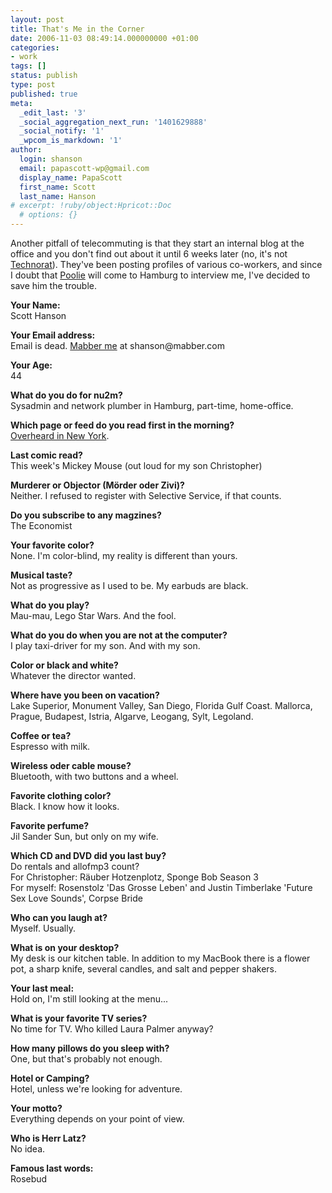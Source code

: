 ```yaml
---
layout: post
title: That's Me in the Corner
date: 2006-11-03 08:49:14.000000000 +01:00
categories:
- work
tags: []
status: publish
type: post
published: true
meta:
  _edit_last: '3'
  _social_aggregation_next_run: '1401629888'
  _social_notify: '1'
  _wpcom_is_markdown: '1'
author:
  login: shanson
  email: papascott-wp@gmail.com
  display_name: PapaScott
  first_name: Scott
  last_name: Hanson
# excerpt: !ruby/object:Hpricot::Doc
  # options: {}
---
```

<p>Another pitfall of telecommuting is that they start an internal blog at the office and you don't find out about it until 6 weeks later (no, it's not <a href="http://www.technorat.de/">Technorat</a>). They've been posting profiles of various co-workers, and since I doubt that <a href="http://poolie.kulando.de/">Poolie</a> will come to Hamburg to interview me, I've decided to save him the trouble.</p>
<p><strong>Your Name:</strong><br />
Scott Hanson</p>
<p><strong>Your Email address:</strong><br />
Email is dead. <a href="http://mabber.com/">Mabber me</a> at shanson@mabber.com</p>
<p><strong>Your Age:</strong><br />
44</p>
<p><strong>What do you do for nu2m?</strong><br />
Sysadmin and network plumber in Hamburg, part-time, home-office.</p>
<p><strong>Which page or feed do you read first in the morning?</strong><br />
<a href="http://www.overheardinnewyork.com/">Overheard in New York</a>.</p>
<p><strong>Last comic read?</strong><br />
This week's Mickey Mouse (out loud for my son Christopher)</p>
<p><strong>Murderer or Objector (Mörder oder Zivi)?</strong><br />
Neither. I refused to register with Selective Service, if that counts.</p>
<p><strong>Do you subscribe to any magzines?</strong><br />
The Economist</p>
<p><strong>Your favorite color?</strong><br />
None. I'm color-blind, my reality is different than yours.</p>
<p><strong>Musical taste?</strong><br />
Not as progressive as I used to be. My earbuds are black.</p>
<p><strong>What do you play?</strong><br />
Mau-mau, Lego Star Wars. And the fool.</p>
<p><strong>What do you do when you are not at the computer?</strong><br />
I play taxi-driver for my son. And with my son.</p>
<p><strong>Color or black and white?</strong><br />
Whatever the director wanted.</p>
<p><strong>Where have you been on vacation?</strong><br />
Lake Superior, Monument Valley, San Diego, Florida Gulf Coast. Mallorca, Prague, Budapest, Istria, Algarve, Leogang, Sylt, Legoland.</p>
<p><strong>Coffee or tea?</strong><br />
Espresso with milk.</p>
<p><strong>Wireless oder cable mouse?</strong><br />
Bluetooth, with two buttons and a wheel.</p>
<p><strong>Favorite clothing color?</strong><br />
Black. I know how it looks.</p>
<p><strong>Favorite perfume?</strong><br />
Jil Sander Sun, but only on my wife.</p>
<p><strong>Which CD and DVD did you last buy?</strong><br />
Do rentals and allofmp3 count?<br />
For Christopher: Räuber Hotzenplotz, Sponge Bob Season 3<br />
For myself: Rosenstolz 'Das Grosse Leben' and Justin Timberlake 'Future Sex Love Sounds', Corpse Bride</p>
<p><strong>Who can you laugh at?</strong><br />
Myself. Usually.</p>
<p><strong>What is on your desktop?</strong><br />
My desk is our kitchen table. In addition to my MacBook there is a flower pot, a sharp knife, several candles, and salt and pepper shakers.</p>
<p><strong>Your last meal:</strong><br />
Hold on, I'm still looking at the menu...</p>
<p><strong>What is your favorite TV series?</strong><br />
No time for TV. Who killed Laura Palmer anyway?</p>
<p><strong>How many pillows do you sleep with?</strong><br />
One, but that's probably not enough.</p>
<p><strong>Hotel or Camping?</strong><br />
Hotel, unless we're looking for adventure.</p>
<p><strong>Your motto?</strong><br />
Everything depends on your point of view.</p>
<p><strong>Who is Herr Latz?</strong><br />
No idea.</p>
<p><strong>Famous last words:</strong><br />
Rosebud</p>
